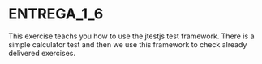 # ENTREGA_1_6

This exercise teachs you how to use the jtestjs test framework.
There is a simple calculator test and then we use this framework to check already delivered exercises.